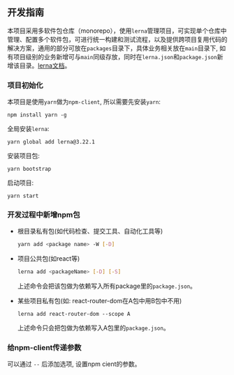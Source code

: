 ## 开发指南
本项目采用多软件包仓库（monorepo），使用`lerna`管理项目，可实现单个仓库中管理、配置多个软件包，可进行统一构建和测试流程，以及提供跨项目复用代码的解决方案，通用的部分可放在`packages`目录下，具体业务相关放在`main`目录下, 如有项目级别的业务新增可与`main`同级存放，同时在`lerna.json`和`package.json`新增该目录。[lerna文档](https://chinabigpan.github.io/lerna-docs-zh-cn/routes/basic/about.html)。

### 项目初始化

本项目是使用`yarn`做为`npm-client`, 所以需要先安装`yarn`:
```
npm install yarn -g
```

全局安装`lerna`:

```
yarn global add lerna@3.22.1
```

安装项目包:
```
yarn bootstrap
```

启动项目:
```
yarn start
```

### 开发过程中新增npm包
- 根目录私有包(如代码检查、提交工具、自动化工具等)
  ```sh
  yarn add <package name> -W [-D]
  ```

- 项目公共包(如react等)
  ```sh
  lerna add <packageName> [-D] [-S]
  ```

  上述命令会把该包做为依赖写入所有package里的`package.json`。

- 某些项目私有包(如: react-router-dom在A包中用B包中不用)
  ```
  lerna add react-router-dom --scope A
  ```

  上述命令只会把包做为依赖写入A包里的`package.json`。


### 给npm-client传递参数
可以通过 `--` 后添加选项, 设置npm cient的参数。